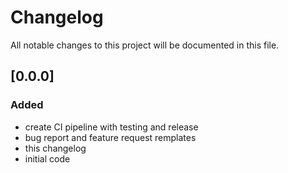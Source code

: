 # Changelog
All notable changes to this project will be documented in this file.

## [0.0.0]
### Added
- create CI pipeline with testing and release
- bug report and feature request remplates
- this changelog
- initial code